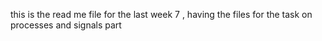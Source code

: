 this is the read me file for the last week 7 , having the files for the task on processes and signals part
